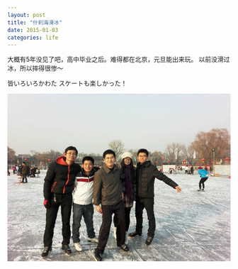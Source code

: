 ```yaml
---
layout: post
title: "什刹海滑冰"
date: 2015-01-03
categories: life
---
```


大概有5年没见了吧，高中毕业之后。难得都在北京，元旦能出来玩。
以前没滑过冰，所以摔得很惨～

皆いろいろかわた
スケートも楽しかった！

![img](/pic/life/skating.jpg "skating")
